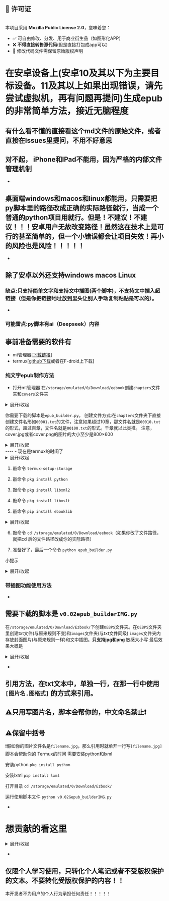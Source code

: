## 📜 许可证  
[](https://opensource.org/licenses/MPL-2.0)  
本项目采用 **Mozilla Public License 2.0**，意味着您：
- ✅ 可自由修改、分发、用于商业衍生品（如图形化APP）
- ❌ **不得直接转售源代码**(但是直接打包成app可以)
- 📝 修改代码文件需保留原始版权声明

# 在安卓设备上(安卓10及其以下为主要目标设备。11及其以上如果出现错误，请先尝试虚拟机，再有问题再提问)生成epub的非常简单方法，接近无脑程度
有什么看不懂的直接看这个md文件的原始文件，或者直接在Issues里提问，不用不好意思
-
## 对不起， iPhone和IPad不能用，因为严格的内部文件管理机制
-
## 桌面端windows和macos和linux都能用，只需要把py脚本里的路径改成正确的实际路径就行，当成一个普通的python项目用就行。但是！不建议！不建议！！！安卓用户无故改变路径！虽然这在技术上是可行的甚至简单的，但一个小错误都会让项目失效！再小的风险也是风险！！！！！
-
除了安卓以外还支持windows macos Linux
-
### 缺点:只支持简单文字和支持文中插图(两个脚本)，不支持文中插入超链接（但是你把链接地址放到里头让别人手动复制粘贴是可以的）。
-
### 可能雷点:py脚本有ai（Deepseek）内容
## 事前准备需要的软件有
- mt管理器[[下载链接](https://mt2.cn/download/)]
- termux[[github下载](https://github.com/termux/termux-app)或者在F-droid上下载]

### 纯文字epub制作方法

- 打开mt管理器
在`/storage/emulated/0/Download/eebook`创建`chapters`文件夹和`covers`文件夹
<details markdown='1'><summary>展开/收起</summary>

其实创建文件夹的路径位置是别的位置也行，就是需要改动一下你下载的 `.py` 脚本的里的路径，但是不建议，因为再小的风险也是风险。
而且这个项目是无脑生成，你都无脑了就别自己改了

</details>

你需要下载的脚本是`epub_builder.py`。
创建文件方式:在`chapters`文件夹下直接创建文件名形如`00001.txt`的文件，注意如果超过10章，那文件名就是`00010.txt`的形式，超过百章，文件名就是`00100.txt`的形式。千章就以此类推。
注意，cover.jpg或者cover.png的图片的大小至少是800×600
<details markdown='1'><summary>展开/收起</summary>
最后的文件夹总体效果就是
----
    
    ```
    /storage/emulated/0/Download/Ezbook/
└── OEBPS/
    ├── images/
    │   ├── cover.jpg(或.png)
    │   └── 其他插图.jpg/png
    ├── 00001.txt
    ├── 00002.txt
    ┕── ... (更多章节文件)

    
    ```

</details>
----
- 现在是termux的时间了

<details markdown='1'><summary>展开/收起</summary>

换源命令: `termux-change-repo`

</details>

1. 敲命令 `termux-setup-storage`

2. 敲命令 `pkg install python`

3. 敲命令 `pkg install libxml2`

4. 敲命令 `pkg install libxslt`

5. 敲命令 `pip install ebooklib`

<details markdown='1'><summary>展开/收起</summary>

镜像源 `pip install -i https://pypi.doubanio.com/simple/ --trusted-host pypi.doubanio.com ebooklib
`
别的(按照这个格式):

清华源 `https://pypi.tuna.tsinghua.edu.cn/simple/`

阿里云 `https://mirrors.aliyun.com/pypi/simple/`

</details>

6. 敲命令 `cd /storage/emulated/0/Download/eebook`（如果你改了文件路径，就把cd 后的文件路径改成你的实际路径）

7. 准备好了，最后一个命令 `python epub_builder.py`

小提示<details markdown='1'><summary>展开/收起</summary>
`epub_builder.py`里可以根据代码间注释来改变你的epub电子书的部分信息哦

</details>

### 带插图功能使用方法
-
需要下载的脚本是 `v0.02epub_builderIMG.py`
----
在`/storage/emulated/0/Download/Ezbook/`下创建`OEBPS`文件夹。在`OEBPS`文件夹里创建txt文件(与原来规则不变)和`images`文件夹(与txt文件同级)
`images`文件夹内存放封面图片(与原来规则一样)和文中插图。**只支持jpg和png** 敏感大小写
最后效果大概是
<details markdown='1'><summary>展开/收起</summary>

    ```
    /storage/emulated/0/Download/Ezbook/
    ├── OEBPS
    
    └── epub_builder.py
    
    ```

</details>

-
引用方法，在txt文本中，单独一行，在那一行中使用 `[图片名.图格式]` 的方式来引用。
-
⚠️只用写图片名，脚本会帮你的，中文命名禁止❗
-
⚠️保留中括号
-
❗假如你的图片文件名是`filename.jpg`，那么引用时就单开一行写`[filename.jpg]`
脚本会帮助你的
Termux的时间
需要安装python和lxml

安装python `pkg install python`

安装lxml `pip install lxml`

打开目录 `cd /storage/emulated/0/Download/Ezbook/`

运行使用脚本文件 `python v0.02Gepub_builderIMG.py`

-
# 想贡献的看这里
<details markdown='1'><summary>展开/收起</summary>

1. 翻译成别的语言
-
2. 把这个工具变成apk安装包
-
3. 或者把这个工具图形化
-
4. 让这个工具有更多功能
-
5. 帮作者解答问题
-
6. 直接Fork爆改这个项目
-
7. **点个星标**

</details>

-

## 仅限个人学习使用，只转化个人笔记或者不受版权保护的文本。不要转化受版权保护的内容！！
本开发者不为用户的个人行为承担任何责任！！！！！
